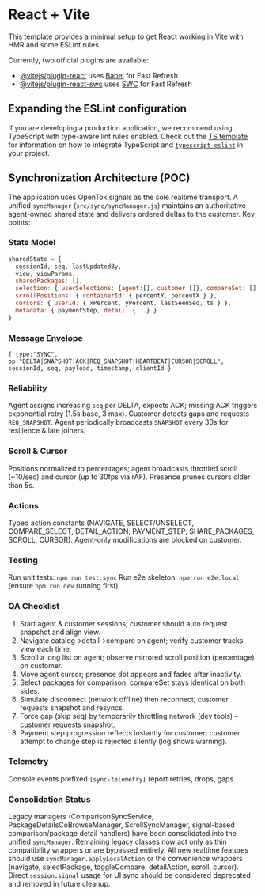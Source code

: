 # React + Vite

This template provides a minimal setup to get React working in Vite with HMR and some ESLint rules.

Currently, two official plugins are available:

- [@vitejs/plugin-react](https://github.com/vitejs/vite-plugin-react/blob/main/packages/plugin-react) uses [Babel](https://babeljs.io/) for Fast Refresh
- [@vitejs/plugin-react-swc](https://github.com/vitejs/vite-plugin-react/blob/main/packages/plugin-react-swc) uses [SWC](https://swc.rs/) for Fast Refresh

## Expanding the ESLint configuration

If you are developing a production application, we recommend using TypeScript with type-aware lint rules enabled. Check out the [TS template](https://github.com/vitejs/vite/tree/main/packages/create-vite/template-react-ts) for information on how to integrate TypeScript and [`typescript-eslint`](https://typescript-eslint.io) in your project.

## Synchronization Architecture (POC)

The application uses OpenTok signals as the sole realtime transport. A unified `syncManager` (`src/sync/syncManager.js`) maintains an authoritative agent-owned shared state and delivers ordered deltas to the customer. Key points:

### State Model

```javascript
sharedState = {
  sessionId, seq, lastUpdatedBy,
  view, viewParams,
  sharedPackages: [],
  selection: { userSelections: {agent:[], customer:[]}, compareSet: [] },
  scrollPositions: { containerId: { percentY, percentX } },
  cursors: { userId: { xPercent, yPercent, lastSeenSeq, ts } },
  metadata: { paymentStep, detail: {...} }
}
```

### Message Envelope

`{ type:"SYNC", op:"DELTA|SNAPSHOT|ACK|REQ_SNAPSHOT|HEARTBEAT|CURSOR|SCROLL", sessionId, seq, payload, timestamp, clientId }`

### Reliability

Agent assigns increasing `seq` per DELTA, expects ACK; missing ACK triggers exponential retry (1.5s base, 3 max). Customer detects gaps and requests `REQ_SNAPSHOT`. Agent periodically broadcasts `SNAPSHOT` every 30s for resilience & late joiners.

### Scroll & Cursor

Positions normalized to percentages; agent broadcasts throttled scroll (~10/sec) and cursor (up to 30fps via rAF). Presence prunes cursors older than 5s.

### Actions

Typed action constants (NAVIGATE, SELECT/UNSELECT, COMPARE_SELECT, DETAIL_ACTION, PAYMENT_STEP, SHARE_PACKAGES, SCROLL, CURSOR). Agent-only modifications are blocked on customer.

### Testing

Run unit tests: `npm run test:sync`
Run e2e skeleton: `npm run e2e:local` (ensure `npm run dev` running first)

### QA Checklist

1. Start agent & customer sessions; customer should auto request snapshot and align view.
2. Navigate catalog->detail->compare on agent; verify customer tracks view each time.
3. Scroll a long list on agent; observe mirrored scroll position (percentage) on customer.
4. Move agent cursor; presence dot appears and fades after inactivity.
5. Select packages for comparison; compareSet stays identical on both sides.
6. Simulate disconnect (network offline) then reconnect; customer requests snapshot and resyncs.
7. Force gap (skip seq) by temporarily throttling network (dev tools) – customer requests snapshot.
8. Payment step progression reflects instantly for customer; customer attempt to change step is rejected silently (log shows warning).

### Telemetry

Console events prefixed `[sync-telemetry]` report retries, drops, gaps.

### Consolidation Status

Legacy managers (ComparisonSyncService, PackageDetailsCoBrowseManager, ScrollSyncManager, signal-based comparison/package detail handlers) have been consolidated into the unified `syncManager`. Remaining legacy classes now act only as thin compatibility wrappers or are bypassed entirely. All new realtime features should use `syncManager.applyLocalAction` or the convenience wrappers (navigate, selectPackage, toggleCompare, detailAction, scroll, cursor). Direct `session.signal` usage for UI sync should be considered deprecated and removed in future cleanup.
